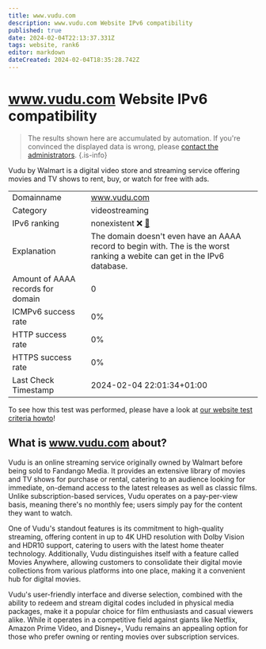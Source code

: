 ```yaml
---
title: www.vudu.com
description: www.vudu.com Website IPv6 compatibility
published: true
date: 2024-02-04T22:13:37.331Z
tags: website, rank6
editor: markdown
dateCreated: 2024-02-04T18:35:28.742Z
---
```


# www.vudu.com Website IPv6 compatibility

> The results shown here are accumulated by automation. If you're convinced the displayed data is wrong, please [contact the administrators](/howto/chat). 
{.is-info}

Vudu by Walmart is a digital video store and streaming service offering movies and TV shows to rent, buy, or watch for free with ads.


|   |   |
| - | - |
| Domainname | www.vudu.com
| Category | videostreaming |
| IPv6 ranking | nonexistent :x: [🔗](/howto/ranking) |
| Explanation | The domain doesn't even have an AAAA record to begin with. The is the worst ranking a webite can get in the IPv6 database. |
| Amount of AAAA records for domain | 0 |
| ICMPv6 success rate | 0%|
| HTTP success rate | 0% |
| HTTPS success rate | 0% |
| Last Check Timestamp | 2024-02-04 22:01:34+01:00 |

To see how this test was performed, please have a look at [our website test criteria howto](/howto/testcriteria/website)!


## What is www.vudu.com about?
Vudu is an online streaming service originally owned by Walmart before being sold to Fandango Media. It provides an extensive library of movies and TV shows for purchase or rental, catering to an audience looking for immediate, on-demand access to the latest releases as well as classic films. Unlike subscription-based services, Vudu operates on a pay-per-view basis, meaning there's no monthly fee; users simply pay for the content they want to watch.

One of Vudu's standout features is its commitment to high-quality streaming, offering content in up to 4K UHD resolution with Dolby Vision and HDR10 support, catering to users with the latest home theater technology. Additionally, Vudu distinguishes itself with a feature called Movies Anywhere, allowing customers to consolidate their digital movie collections from various platforms into one place, making it a convenient hub for digital movies.

Vudu's user-friendly interface and diverse selection, combined with the ability to redeem and stream digital codes included in physical media packages, make it a popular choice for film enthusiasts and casual viewers alike. While it operates in a competitive field against giants like Netflix, Amazon Prime Video, and Disney+, Vudu remains an appealing option for those who prefer owning or renting movies over subscription services.


